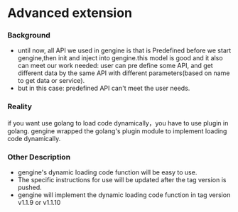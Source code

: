 # Advanced extension

### Background
- until now, all API we used in gengine is that is Predefined before we start gengine,then init and inject into gengine.this model is good and it also can meet our work needed: user can pre define some API, and get different data by the same API with different parameters(based on name to get data or service).
- but in this case: predefined API can't meet the user needs.

### Reality
if you want use golang to load code dynamically，you have to use plugin in golang. gengine wrapped the golang's plugin module to implement loading code dynamically. 

### Other Description
- gengine's dynamic loading code function will be easy to use.
- The specific instructions for use will be updated after the tag version is pushed.
- gengine will implement the dynamic loading code function  in tag version v1.1.9 or v1.1.10






